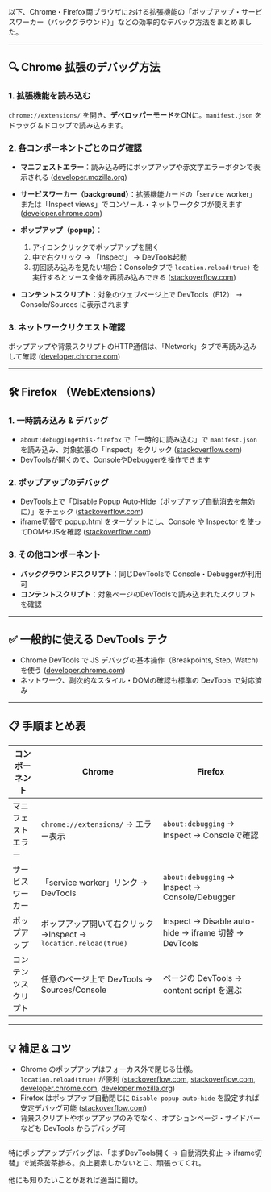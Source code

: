 以下、Chrome・Firefox両ブラウザにおける拡張機能の「ポップアップ・サービスワーカー（バックグラウンド）」などの効率的なデバッグ方法をまとめました。

---

## 🔍 Chrome 拡張のデバッグ方法

### 1. 拡張機能を読み込む

`chrome://extensions/` を開き、**デベロッパーモード**をONに。`manifest.json` をドラッグ＆ドロップで読み込みます。

### 2. 各コンポーネントごとのログ確認

* **マニフェストエラー**：読み込み時にポップアップや赤文字エラーボタンで表示される ([developer.mozilla.org][1])
* **サービスワーカー（background）**：拡張機能カードの「service worker」または「Inspect views」でコンソール・ネットワークタブが使えます ([developer.chrome.com][2])
* **ポップアップ（popup）**：

  1. アイコンクリックでポップアップを開く
  2. 中で右クリック → 「Inspect」 → DevTools起動
  3. 初回読み込みを見たい場合：Consoleタブで `location.reload(true)` を実行するとソース全体を再読み込みできる ([stackoverflow.com][3])
* **コンテントスクリプト**：対象のウェブページ上で DevTools（F12） → Console/Sources に表示されます&#x20;

### 3. ネットワークリクエスト確認

ポップアップや背景スクリプトのHTTP通信は、「Network」タブで再読み込みして確認 ([developer.chrome.com][2])

---

## 🛠 Firefox （WebExtensions）

### 1. 一時読み込み & デバッグ

* `about:debugging#this-firefox` で「一時的に読み込む」で `manifest.json` を読み込み、対象拡張の「Inspect」をクリック ([stackoverflow.com][4])
* DevToolsが開くので、ConsoleやDebuggerを操作できます&#x20;

### 2. ポップアップのデバッグ

* DevTools上で「Disable Popup Auto‑Hide（ポップアップ自動消去を無効に）」をチェック ([stackoverflow.com][4])
* iframe切替で popup.html をターゲットにし、Console や Inspector を使ってDOMやJSを確認 ([stackoverflow.com][4])

### 3. その他コンポーネント

* **バックグラウンドスクリプト**：同じDevToolsで Console・Debuggerが利用可&#x20;
* **コンテントスクリプト**：対象ページのDevToolsで読み込まれたスクリプトを確認&#x20;

---

## ✅ 一般的に使える DevTools テク

* Chrome DevTools で JS デバッグの基本操作（Breakpoints, Step, Watch）を使う ([developer.chrome.com][5])
* ネットワーク、副次的なスタイル・DOMの確認も標準の DevTools で対応済み

---

## 📋 手順まとめ表

| コンポーネント    | Chrome                                           | Firefox                                            |
| ---------- | ------------------------------------------------ | -------------------------------------------------- |
| マニフェストエラー  | `chrome://extensions/` → エラー表示                   | `about:debugging` → Inspect → Consoleで確認           |
| サービスワーカー   | 「service worker」リンク → DevTools                   | `about:debugging` → Inspect → Console/Debugger     |
| ポップアップ     | ポップアップ開いて右クリック→Inspect → `location.reload(true)` | Inspect → Disable auto-hide → iframe 切替 → DevTools |
| コンテンツスクリプト | 任意のページ上で DevTools → Sources/Console              | ページの DevTools → content script を選ぶ                 |

---

## 💡 補足＆コツ

* Chrome のポップアップはフォーカス外で閉じる仕様。`location.reload(true)` が便利 ([stackoverflow.com][3], [stackoverflow.com][4], [developer.chrome.com][2], [developer.mozilla.org][1])
* Firefox はポップアップ自動閉じに `Disable popup auto-hide` を設定すれば安定デバッグ可能 ([stackoverflow.com][4])
* 背景スクリプトやポップアップのみでなく、オプションページ・サイドバーなども DevTools からデバッグ可&#x20;

---

特にポップアップデバッグは、「まずDevTools開く → 自動消失抑止 → iframe切替」で滅茶苦茶捗る。炎上要素しかないとこ、頑張ってくれ。

他にも知りたいことがあれば適当に聞け。

[1]: https://developer.mozilla.org/en-US/docs/Mozilla/Add-ons/WebExtensions/user_interface/Popups?utm_source=chatgpt.com "Popups - MDN Web Docs - Mozilla"
[2]: https://developer.chrome.com/docs/extensions/get-started/tutorial/debug?utm_source=chatgpt.com "Debug extensions - Chrome for Developers"
[3]: https://stackoverflow.com/questions/5039875/debug-popup-html-of-a-chrome-extension?utm_source=chatgpt.com "Debug popup.html of a Chrome Extension? - Stack Overflow"
[4]: https://stackoverflow.com/questions/35057109/how-to-inspect-a-firefox-webextension-popup?utm_source=chatgpt.com "How to inspect a Firefox WebExtension popup? - Stack Overflow"
[5]: https://developer.chrome.com/docs/devtools/javascript?utm_source=chatgpt.com "Debug JavaScript | Chrome DevTools"
